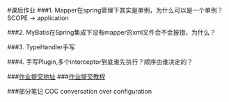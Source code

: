 #课后作业
###1. Mapper在spring管理下其实是单例，为什么可以是一个单例？ SCOPE -> application
 
###2. MyBatis在Spring集成下没有mapper的xml文件会不会报错，为什么？
 
###3. TypeHandler手写
 
###4. 手写Plugin,多个interceptor到底谁先执行？顺序由谁决定的？
 
###[作业提交地址](http://git.gupaoedu.com/vip/statics/tree/master/%E6%BA%90%E7%A0%81%E4%B8%93%E9%A2%98/Mybatis)
###[作业提交教程](http://git.gupaoedu.com/vip/nice/issues/38)
 
 
###部分笔记
COC  conversation over configuration